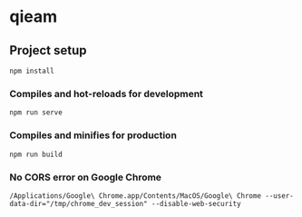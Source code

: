 # qieam

## Project setup
```
npm install
```

### Compiles and hot-reloads for development
```
npm run serve
```

### Compiles and minifies for production
```
npm run build
```

### No CORS error on Google Chrome
```
/Applications/Google\ Chrome.app/Contents/MacOS/Google\ Chrome --user-data-dir="/tmp/chrome_dev_session" --disable-web-security
```
